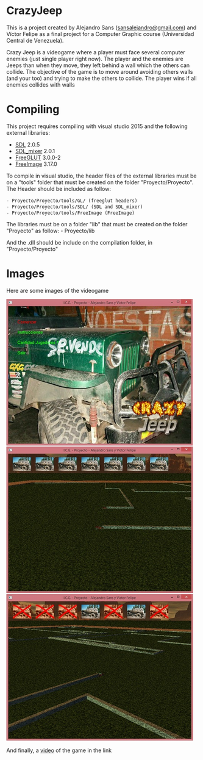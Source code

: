 # CrazyJeep
This is a project created by Alejandro Sans (sansalejandro@gmail.com) and Víctor Felipe as a final project for a Computer Graphic course (Universidad Central de Venezuela). 

Crazy Jeep is a videogame where a player must face several computer enemies (just single player right now). The player and the enemies are Jeeps than when they move, they left behind a wall which the others can collide. The objective of the game is to move around avoiding others walls (and your too) and trying to make the others to collide. The player wins if all enemies collides with walls

# Compiling

This project requires compiling with visual studio 2015 and the following external libraries:
* [SDL] 2.0.5 
* [SDL_mixer] 2.0.1
* [FreeGLUT] 3.0.0-2
* [FreeImage] 3.17.0

To compile in visual studio, the header files of the external libraries must be on a "tools" folder that must be created on the folder "Proyecto/Proyecto". The Header should be included as follow:

    - Proyecto/Proyecto/tools/GL/ (freeglut headers)
    - Proyecto/Proyecto/tools/SDL/ (SDL and SDL_mixer)
    - Proyecto/Proyecto/tools/FreeImage (FreeImage)

The libraries must be on a folder "lib" that must be created on the folder "Proyecto" as follow:
    - Proyecto/lib

And the .dll should be include on the compilation folder, in "Proyecto/Proyecto"

# Images

Here are some images of the videogame



![alt tag](./Screenshot/CrazeJeepMenu.jpg)
![alt tag](./Screenshot/CrazeJeepGameplay1.jpg)
![alt tag](./Screenshot/CrazeJeepGameplay2.jpg)

And finally, a [video] of the game in the link


   [video]: <https://vimeo.com/37664294>
   [SDL]: <https://www.libsdl.org/>
   [SDL_mixer]: <https://www.libsdl.org/projects/SDL_mixer/>
   [FreeGLUT]: <http://freeglut.sourceforge.net/>
   [FreeImage]: <http://freeimage.sourceforge.net/>
